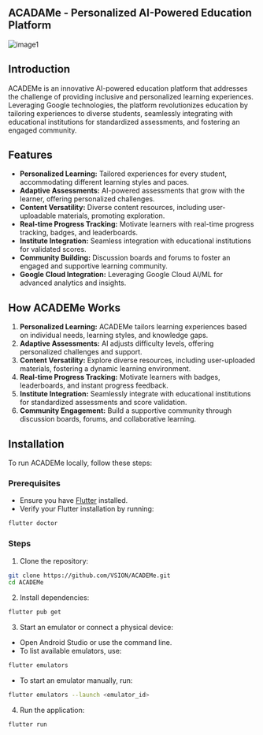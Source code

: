 ## ACADAMe - Personalized AI-Powered Education Platform


![image1](https://raw.githubusercontent.com/VSION/ACADEMe/main/assets/academe_logo-github.png)

## Introduction

ACADEMe is an innovative AI-powered education platform that addresses the challenge of providing inclusive and personalized learning experiences. Leveraging Google technologies, the platform revolutionizes education by tailoring experiences to diverse students, seamlessly integrating with educational institutions for standardized assessments, and fostering an engaged community.

## Features

- **Personalized Learning:** Tailored experiences for every student, accommodating different learning styles and paces.
- **Adaptive Assessments:** AI-powered assessments that grow with the learner, offering personalized challenges.
- **Content Versatility:** Diverse content resources, including user-uploadable materials, promoting exploration.
- **Real-time Progress Tracking:** Motivate learners with real-time progress tracking, badges, and leaderboards.
- **Institute Integration:** Seamless integration with educational institutions for validated scores.
- **Community Building:** Discussion boards and forums to foster an engaged and supportive learning community.
- **Google Cloud Integration:** Leveraging Google Cloud AI/ML for advanced analytics and insights.

## How ACADEMe Works

1. **Personalized Learning:** ACADEMe tailors learning experiences based on individual needs, learning styles, and knowledge gaps.
2. **Adaptive Assessments:** AI adjusts difficulty levels, offering personalized challenges and support.
3. **Content Versatility:** Explore diverse resources, including user-uploaded materials, fostering a dynamic learning environment.
4. **Real-time Progress Tracking:** Motivate learners with badges, leaderboards, and instant progress feedback.
5. **Institute Integration:** Seamlessly integrate with educational institutions for standardized assessments and score validation.
6. **Community Engagement:** Build a supportive community through discussion boards, forums, and collaborative learning.

## Installation

To run ACADEMe locally, follow these steps:

### Prerequisites

- Ensure you have [Flutter](https://flutter.dev/docs/get-started/install) installed.
- Verify your Flutter installation by running:
```bash
flutter doctor
```
### Steps
1. Clone the repository:
```bash
git clone https://github.com/VSION/ACADEMe.git
cd ACADEMe
```
2. Install dependencies:
```bash
flutter pub get
```
3. Start an emulator or connect a physical device:
- Open Android Studio or use the command line.
- To list available emulators, use:
```bash
flutter emulators
```
- To start an emulator manually, run:
```bash
flutter emulators --launch <emulator_id>
```
4. Run the application:
```bash
flutter run
```


